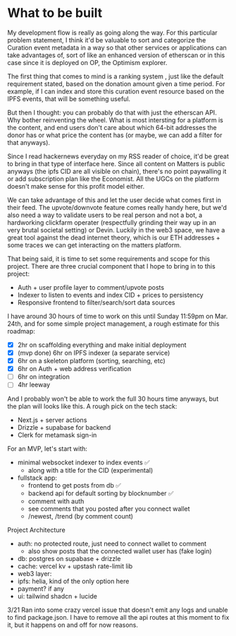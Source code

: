 # What to be built

My development flow is really as going along the way. For this particular problem statement, I think it'd be valuable to sort and categorize the Curation event metadata in a way so that other services or applications can take advantages of, sort of like an enhanced version of etherscan or in this case since it is deployed on OP, the Optimism explorer.

The first thing that comes to mind is a ranking system , just like the default requirement stated, based on the donation amount given a time period. For example, if I can index and store this curation event resource based on the IPFS events, that will be something useful.

But then I thought: you can probably do that with just the etherscan API. Why bother reinventing the wheel. What is most intersting for a platform is the content, and end users don't care about which 64-bit addresses the donor has or what price the content has (or maybe, we can add a filter for that anyways).

Since I read hackernews everyday on my RSS reader of choice, it'd be great to bring in that type of interface here. Since all content on Matters is public anyways (the ipfs CID are all visible on chain), there's no point paywalling it or add subscription plan like the Economist. All the UGCs on the platform doesn't make sense for this profit model either.

We can take advantage of this and let the user decide what comes first in their feed. The upvote/downvote feature comes really handy here, but we'd also need a way to validate users to be real person and not a bot, a hardworking clickfarm operater (respectfully grinding their way up in an very brutal societal setting) or Devin. Luckily in the web3 space, we have a great tool against the dead internet theory, which is our ETH addresses + some traces we can get interacting on the matters platform.

That being said, it is time to set some requirements and scope for this project. There are three crucial component that I hope to bring in to this project:

- Auth + user profile layer to comment/upvote posts
- Indexer to listen to events and index CID + prices to persistency
- Responsive frontend to filter/search/sort data sources

I have around 30 hours of time to work on this until Sunday 11:59pm on Mar. 24th, and for some simple project management, a rough estimate for this roadmap:

- [x] 2hr on scaffolding everything and make initial deployment
- [x] (mvp done) 6hr on IPFS indexer (a separate service) 
- [x] 6hr on a skeleton platform (sorting, searching, etc)
- [x] 6hr on Auth + web address verification
- [ ] 6hr on integration
- [ ] 4hr leeway

And I probably won't be able to work the full 30 hours time anyways, but the plan will looks like this. A rough pick on the tech stack:

- Next.js + server actions
- Drizzle + supabase for backend
- Clerk for metamask sign-in

For an MVP, let's start with:

- minimal websocket indexer to index events ✅
  - along with a title for the CID (experimental)
- fullstack app:
  - frontend to get posts from db ✅
  - backend api for default sorting by blocknumber ✅
  - comment with auth
  - see comments that you posted after you connect wallet
  - /newest, /trend (by comment count)

Project Architecture
- auth: no protected route, just need to connect wallet to comment
  - also show posts that the connected wallet user has (fake login)
- db: postgres on supabase + drizzle
- cache: vercel kv + upstash rate-limit lib
- web3 layer: 
- ipfs: helia, kind of the only option here
- payment? if any
- ui: tailwind shadcn + lucide

3/21
Ran into some crazy vercel issue that doesn't emit any logs and unable to find package.json. I have to remove all the api routes at this moment to fix it, but it happens on and off for now reasons.